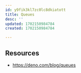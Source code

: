 ```yaml
---
id: y9fik3kl7zc0lc8dkiatott
title: Queues
desc: ''
updated: 1702150984784
created: 1702150984784

---
```


## Resources

- https://deno.com/blog/queues